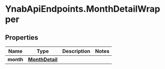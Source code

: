 # YnabApiEndpoints.MonthDetailWrapper

## Properties
Name | Type | Description | Notes
------------ | ------------- | ------------- | -------------
**month** | [**MonthDetail**](MonthDetail.md) |  | 


